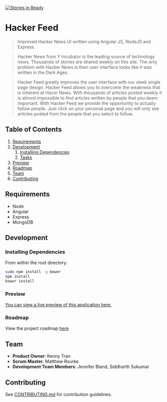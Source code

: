 [![Stories in Ready](https://badge.waffle.io/goose-windmill/goose-windmill.png?label=ready&title=Ready)](https://waffle.io/goose-windmill/goose-windmill)
# Hacker Feed

> Improved Hacker News UI written using Angular JS, NodeJS and Express.

> Hacker News from Y Incubator is the leading source of technology news. Thousands of stories are shared weekly on this site. The only problem with Hacker News is their user interface looks like it was written in the Dark Ages.

> Hacker Feed greatly improves the user interface with our sleek single page design. Hacker Feed allows you to overcome the weakness that is inherent at Hacer News. With thousands of articles posted weekly it is almost impossible to find articles written by people that you deem important. With Hacker Feed we provide the opportunity to actually follow people. Just click on your personal page and you will only see articles posted from the people that you select to follow.



## Table of Contents

1. [Requirements](#requirements)
1. [Development](#development)
    1. [Installing Dependencies](#installing-dependencies)
    1. [Tasks](#tasks)
1. [Preview](#preview)
1. [Roadmap](#roadmap)
1. [Team](#team)
1. [Contributing](#contributing)

## Requirements

- Node 
- Angular
- Express
- MongoDB

## Development

### Installing Dependencies

From within the root directory:

```sh
sudo npm install -g bower
npm install
bower install
```

### Preview

[You can view a live preview of this application here.](http://goosewindmill.herokuapp.com/)

### Roadmap

View the project roadmap [here](LINK_TO_PROJECT_ISSUES)

## Team

  - __Product Owner__: Kenny Tran
  - __Scrum Master__: Matthew Rourke
  - __Development Team Members__: Jennifer Bland, Siddharth Sukumar

## Contributing

See [CONTRIBUTING.md](https://github.com/ratracegrad/Hacker-Feed/blob/master/CONTRIBUTING.md) for contribution guidelines.

